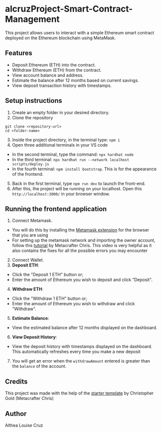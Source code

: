 # alcruzProject-Smart-Contract-Management
This project allows users to interact with a simple Ethereum smart contract deployed on the Ethereum blockchain using MetaMask.

## Features
- Deposit Ethereum (ETH) into the contract.
- Withdraw Ethereum (ETH) from the contract.
- View account balance and address.
- Estimate the balance after 12 months based on current savings.
- View deposit transaction history with timestamps.


## Setup instructions
1. Create an empty folder in your desired directory.
2. Clone the repository
```
git clone <repository-url>
cd <folder-name>
```
3. Inside the project directory, in the terminal type: ```npm i```
4. Open three additional terminals in your VS code
- In the second terminal, type the command: ```npx hardhat node```
- In the third terminal: ```npx hardhat run --network localhost scripts/deploy.js```
- In the fourth terminal: ```npm install bootstrap```. This is for the appearance of the frontend.
5. Back in the first terminal, type ```npm run dev``` to launch the front-end.
6. After this, the project will be running on your localhost. Open this ``` http://localhost:3000/``` in your browser window.

## Running the frontend application
1. Connect Metamask.
- You will do this by installing the [Metamask extension](https://metamask.io/download/) for the browser that you are using
- For setting up the metamask network and importing the owner account, follow this [tutorial](https://youtu.be/e_4-Q77XJkw?si=ZT3-UaTQiF_TjGkA) by Metacrafter Chris. This video is very helpful as it also contains the fixes for all the possible errors you may encounter
2. Connect Wallet.
3. **Deposit ETH**:
- Click the "Deposit 1 ETH" button or;
- Enter the amount of Ethereum you wish to deposit and click "Deposit".
4. **Withdraw ETH**:
- Click the "Withdraw 1 ETH" button or;
- Enter the amount of Ethereum you wish to withdraw and click "Withdraw".
5. **Estimate Balance**:
- View the estimated balance after 12 months displayed on the dashboard.
6. **View Deposit History**:
- View the deposit history with timestamps displayed on the dashboard. This automatically refreshes every time you make a new deposit
7. You will get an error when the ```withdrawAmount``` entered is greater than the ```balance``` of the account.

## Credits
This project was made with the help of the [starter template](https://github.com/MetacrafterChris/SCM-Starter/tree/main) by Christopher Gold (Metacrafter Chris)

## Author
Althea Louise Cruz
